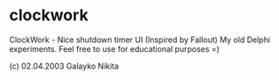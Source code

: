 # clockwork
ClockWork - Nice shutdown timer UI (Inspired by Fallout)
My old Delphi experiments.
Feel free to use for educational purposes =)

(c) 02.04.2003 Galayko Nikita